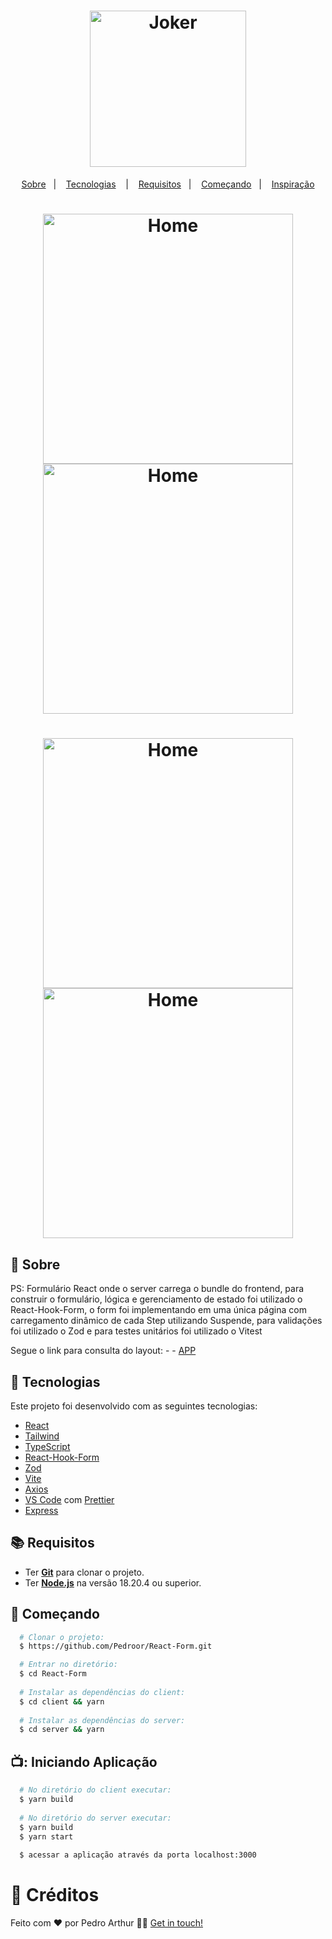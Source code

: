 <h1 align="center">
  <img alt="Joker" src="https://c.tenor.com/sqwr0sIibDIAAAAM/joker-movie-joker.gif" width="250px" />
</h1>



<p align="center">
  <a href="#page_with_curl-sobre">Sobre</a>&nbsp;&nbsp;&nbsp;|&nbsp;&nbsp;&nbsp;
  <a href="#hammer-iniciando-mobile">Tecnologias</a>
  &nbsp;&nbsp;&nbsp;|&nbsp;&nbsp;&nbsp;
  <a href="#books-requisitos">Requisitos</a>&nbsp;&nbsp;&nbsp;|&nbsp;&nbsp;&nbsp;
  <a href="#rocket-começando">Começando</a>&nbsp;&nbsp;&nbsp;|&nbsp;&nbsp;&nbsp;
  <a href="#thought_balloon-começando">Inspiração</a>
</p>

<h1 align="center">
 <img alt="Home" src="https://i.imgur.com/2Nv7iF7.png" width="400" />
 <img alt="Home" src="https://i.imgur.com/GiwUdxo.png" width="400" />
  <h1 align="center">
 <img alt="Home" src="https://i.imgur.com/RJxwcSG.png" width="400" />
 <img alt="Home" src="https://i.imgur.com/EpR9CYY.png" width="400" />


</h1>


</h1>

## :page_with_curl: Sobre

PS: Formulário React onde o server carrega o bundle do frontend, para construir o formulário, lógica e gerenciamento de estado foi utilizado o React-Hook-Form, o form foi implementando em uma única página
com carregamento dinâmico de cada Step utilizando Suspende, para validações foi utilizado o Zod e para testes unitários foi utilizado o Vitest


Segue o link para consulta do layout: - - [APP](https://user-images.githubusercontent.com/83235141/225743749-ca86ca69-5902-4a75-bb42-d6c0fc169bf4.png) 


## :hammer: Tecnologias

Este projeto foi desenvolvido com as seguintes tecnologias:

- [React](https://react.dev/)
- [Tailwind](https://tailwindcss.com/)
- [TypeScript](https://www.typescriptlang.org/)
- [React-Hook-Form](https://react-hook-form.com/)
- [Zod](https://zod.dev/)
- [Vite](https://vitejs.dev/)
- [Axios](https://github.com/axios/axios)
- [VS Code](https://code.visualstudio.com/) com [Prettier](https://prettier.io/)
- [Express](https://expressjs.com/pt-br/)

## :books: Requisitos
- Ter [**Git**](https://git-scm.com/) para clonar o projeto.
- Ter [**Node.js**](https://nodejs.org/en/) na versão 18.20.4 ou superior.

## :rocket: Começando
``` bash
  # Clonar o projeto:
  $ https://github.com/Pedroor/React-Form.git

  # Entrar no diretório:
  $ cd React-Form
  
  # Instalar as dependências do client:
  $ cd client && yarn
  
  # Instalar as dependências do server:
  $ cd server && yarn
```

## 📺: Iniciando Aplicação
```bash
  # No diretório do client executar:
  $ yarn build
 
  # No diretório do server executar:
  $ yarn build
  $ yarn start
  
  $ acessar a aplicação através da porta localhost:3000
```

# :thought_balloon: Créditos

Feito com ❤️ por Pedro Arthur 👋🏻 [Get in touch!](https://github.com/Pedroor)
